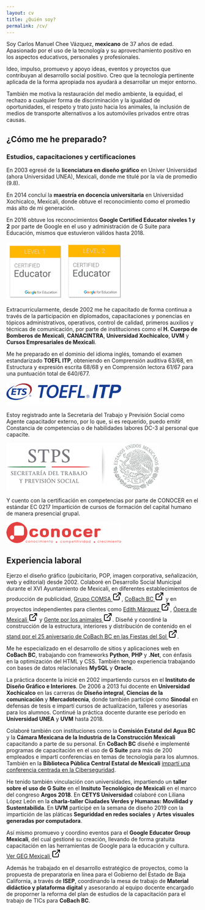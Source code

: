 ```yaml
---
layout: cv
title: ¿Quién soy?
permalink: /cv/
---
```

Soy Carlos Manuel Chee Vázquez, **mexicano** de 37 años de edad. Apasionado por el uso de la tecnología y su aprovechamiento positivo en los aspectos educativos, personales y profesionales.

Ideo, impulso, promuevo y apoyo ideas, eventos y proyectos que contribuyan al desarrollo social positivo. Creo que la tecnología pertinente aplicada de la forma apropiada nos ayudará a desarrollar un mejor entorno.

También me motiva la restauración del medio ambiente, la equidad, el rechazo a cualquier forma de discriminación y la igualdad de oportunidades, el respeto y trato justo hacia los animales, la inclusión de medios de transporte alternativos a los automóviles privados entre otras causas.

## ¿Cómo me he preparado?

### Estudios, capacitaciones y certificaciones

En 2003 egresé de la **licenciatura en diseño gráfico** en Univer Universidad (ahora Universidad UNEA), Mexicali, donde me titulé por la vía de promedio (9.8).

En 2014 concluí la **maestría en docencia universitaria** en Universidad Xochicalco, Mexicali, donde obtuve el reconocimiento como el promedio más alto de mi generación.

En 2016 obtuve los reconocimientos **Google Certified Educator niveles 1 y 2** por parte de Google en el uso y administración de G Suite para Educación, mismos que estuvieron válidos hasta 2018.

![GCE 1](/assets/img/cv/gce1-min.gif "GCE 1")
![GCE 2](/assets/img/cv/gce2-min.gif "GCE 2")

Extracurricularmente, desde 2002 me he capacitado de forma continua a través de la participación en diplomados, capacitaciones y ponencias en tópicos administrativos, operativos, control de calidad, primeros auxilios y técnicas de comunicación, por parte de instituciones como el **H. Cuerpo de Bomberos de Mexicali**, **CANACINTRA**, **Universidad Xochicalco**, **UVM** y **Cursos Empresariales de Mexicali**.

Me he preparado en el dominio del idioma inglés, tomando el examen estandarizado **TOEFL ITP**, obteniendo en Comprensión auditiva 63/68, en Estructura y expresión escrita 68/68 y en Comprensión lectora 61/67 para una puntuación total de 640/677.

![TOEFL ITP](/assets/img/cv/toefl-itp.gif "TOEFL ITP")

Estoy registrado ante la Secretaría del Trabajo y Previsión Social como Agente capacitador externo, por lo que, si es requerido, puedo emitir Constancia de competencias o de habilidades labores DC-3 al personal que capacite.

![Capacitador externo STPS](/assets/img/cv/stps.gif "Capacitador externo STPS")

Y cuento con la certificación en competencias por parte de CONOCER en el estándar EC 0217 Impartición de cursos de formación del capital humano de manera presencial grupal.

![CONOCER](/assets/img/cv/conocer.png "CONOCER")

## Experiencia laboral

Ejerzo el diseño gráfico (pubicitario, POP, imagen corporativa, señalización, web y editorial) desde 2002. Colaboré en Desarrollo Social Municipal durante el XVI Ayuntamiento de Mexicali, en diferentes establecimientos de producción de publicidad, [Grupo COMSA ![Enlace externo](/assets/svg/enlace-externo.svg "Enlace externo")](https://www.behance.net/gallery/327638/COMSA-2004-2005), [CoBach BC ![Enlace externo](/assets/svg/enlace-externo.svg "Enlace externo")](https://www.behance.net/gallery/699932/CBBC-Daily-Planner) y en proyectos independientes para clientes como [Edith Márquez ![Enlace externo](/assets/svg/enlace-externo.svg "Enlace externo")](https://www.behance.net/gallery/129850/Edith-Marquez-Website), [Ópera de Mexicali ![Enlace externo](/assets/svg/enlace-externo.svg "Enlace externo")](https://www.behance.net/gallery/1222097/Opera-de-Mexicali) y [Gente por los animales ![Enlace externo](/assets/svg/enlace-externo.svg "Enlace externo")](https://www.facebook.com/genteporlosanimales/). Diseñé y coordiné la construcción de la estructura, interiores y distribución de contenido en el [stand por el 25 aniversario de CoBach BC en las Fiestas del Sol ![Enlace externo](/assets/svg/enlace-externo.svg "Enlace externo")](https://www.behance.net/gallery/130336/CBBC-booth-at-Expo-Fair).

Me he especializado en el desarrollo de sitios y aplicaciones web en **CoBach BC**, trabajando con frameworks **Python**, **PHP** y **.Net**, con énfasis en la optimización del HTML y CSS. También tengo experiencia trabajando con bases de datos relacionales **MySQL** y **Oracle**.

La práctica docente la inicié en 2002 impartiendo cursos en el **Instituto de Diseño Gráfico e Interiores**. De 2006 a 2013 fui docente en **Universidad Xochicalco** en las carreras de **Diseño integral**, **Ciencias de la comunicación** y **Mercadotecnia**, donde también participé como **Sinodal** en defensas de tesis e impartí cursos de actualización, talleres y asesorías para los alumnos. Continué la práctica docente durante ese período en **Universidad UNEA** y **UVM** hasta 2018.

Colaboré también con instituciones como la **Comisión Estatal del Agua BC** y la **Cámara Mexicana de la Industria de la Construcción Mexicali** capacitando a parte de su personal. En **CoBach BC** diseñé e implementé programas de capacitación en el uso de **G Suite** para más de 200 empleados e impartí conferencias en temas de tecnología para los alumnos. También en la **Biblioteca Pública Central Estatal de Mexicali** [impartí una conferencia centrada en la Ciberseguridad](https://www.facebook.com/plugins/video.php?href=https%3A%2F%2Fwww.facebook.com%2FBPCEMEXICALI%2Fvideos%2F1312661945540809%2F&show_text=0&width=560).

He tenido también vinculación con universidades, impartiendo un **taller sobre el uso de G Suite** en el **Insituto Tecnológico de Mexicali** en el marco del congreso **Argos 2018**. En **CETYS Universidad** colaboré con Liliana López León en la **charla-taller Ciudades Verdes y Humanas: Movilidad y Sustentabilida**. En **UVM** participé en la semana de diseño 2019 con la impartición de las pláticas **Seguriddad en redes sociales** y **Artes visuales generadas por computadora**.

Así mismo promuevo y coordino eventos para el **Google Educator Group Mexicali**, del cual gestioné su creación, llevando de forma gratuita capacitación en las herramientas de Google para la educación y cultura. [Ver GEG Mexicali ![Enlace externo](/assets/svg/enlace-externo.svg "Enlace externo")](https://plus.google.com/102077802228823269457)

Además he trabajado en el desarrollo estratégico de proyectos, como la propuesta de preparatoria en línea para el Gobierno del Estado de Baja California, a través de **ISEP**, coordinando la mesa de trabajo de **Material didáctico y plataforma digital** y asesorando al equipo docente encargado de proporner la reforma del plan de estudios de la capacitación para el trabajo de TICs para **CoBach BC**.
